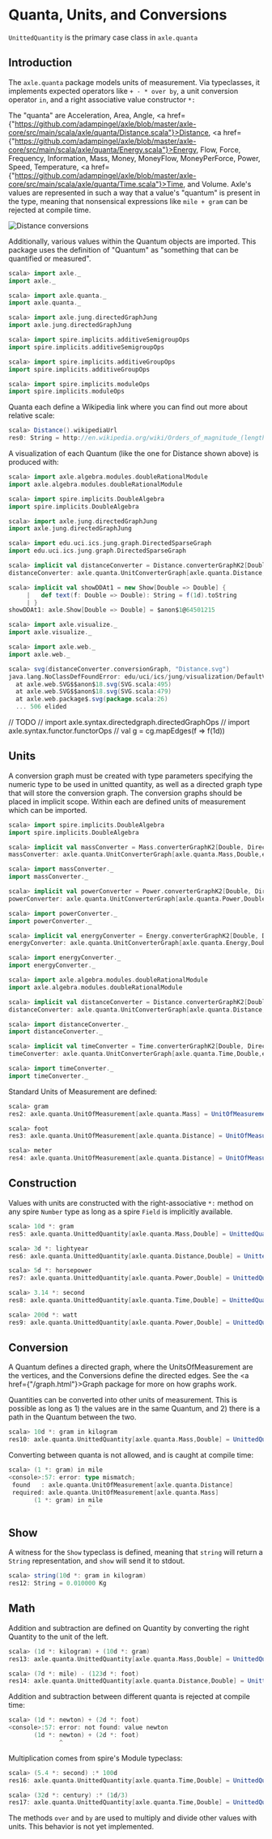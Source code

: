 Quanta, Units, and Conversions
==============================

`UnittedQuantity` is the primary case class in `axle.quanta`

Introduction
------------

The `axle.quanta` package models units of measurement.
Via typeclasses, it implements expected operators like `+ - * over by`,
a unit conversion operator `in`,
and a right associative value constructor `*:`

The "quanta" are
Acceleration, Area, Angle, 
<a href={"https://github.com/adampingel/axle/blob/master/axle-core/src/main/scala/axle/quanta/Distance.scala"}>Distance</a>,
<a href={"https://github.com/adampingel/axle/blob/master/axle-core/src/main/scala/axle/quanta/Energy.scala"}>Energy</a>,
Flow, Force, Frequency, Information, Mass, Money, MoneyFlow, MoneyPerForce, Power, Speed, Temperature,
<a href={"https://github.com/adampingel/axle/blob/master/axle-core/src/main/scala/axle/quanta/Time.scala"}>Time</a>,
and Volume.
Axle's values are represented in such a way that a value's "quantum" is present in the type,
meaning that nonsensical expressions like `mile + gram` can be rejected at compile time.

![Distance conversions](../images/Distance.svg)

Additionally, various values within the Quantum objects are imported.
This package uses the definition of "Quantum" as "something that can
be quantified or measured".

```scala
scala> import axle._
import axle._

scala> import axle.quanta._
import axle.quanta._

scala> import axle.jung.directedGraphJung
import axle.jung.directedGraphJung

scala> import spire.implicits.additiveSemigroupOps
import spire.implicits.additiveSemigroupOps

scala> import spire.implicits.additiveGroupOps
import spire.implicits.additiveGroupOps

scala> import spire.implicits.moduleOps
import spire.implicits.moduleOps
```

Quanta each define a Wikipedia link where you can find out more
about relative scale:

```scala
scala> Distance().wikipediaUrl
res0: String = http://en.wikipedia.org/wiki/Orders_of_magnitude_(length)
```

A visualization of each Quantum (like the one for Distance shown above) is produced with:

```scala
scala> import axle.algebra.modules.doubleRationalModule
import axle.algebra.modules.doubleRationalModule

scala> import spire.implicits.DoubleAlgebra
import spire.implicits.DoubleAlgebra

scala> import axle.jung.directedGraphJung
import axle.jung.directedGraphJung

scala> import edu.uci.ics.jung.graph.DirectedSparseGraph
import edu.uci.ics.jung.graph.DirectedSparseGraph

scala> implicit val distanceConverter = Distance.converterGraphK2[Double, DirectedSparseGraph]
distanceConverter: axle.quanta.UnitConverterGraph[axle.quanta.Distance,Double,edu.uci.ics.jung.graph.DirectedSparseGraph[axle.quanta.UnitOfMeasurement[axle.quanta.Distance],Double => Double]] with axle.quanta.DistanceConverter[Double] = axle.quanta.Distance$$anon$1@3a61fb50

scala> implicit val showDDAt1 = new Show[Double => Double] {
     |   def text(f: Double => Double): String = f(1d).toString
     | }
showDDAt1: axle.Show[Double => Double] = $anon$1@64501215

scala> import axle.visualize._
import axle.visualize._

scala> import axle.web._
import axle.web._

scala> svg(distanceConverter.conversionGraph, "Distance.svg")
java.lang.NoClassDefFoundError: edu/uci/ics/jung/visualization/DefaultVisualizationModel
  at axle.web.SVG$$anon$18.svg(SVG.scala:495)
  at axle.web.SVG$$anon$18.svg(SVG.scala:479)
  at axle.web.package$.svg(package.scala:26)
  ... 506 elided
```

// TODO
// import axle.syntax.directedgraph.directedGraphOps
// import axle.syntax.functor.functorOps
// val g = cg.mapEdges(f => f(1d))

Units
-----

A conversion graph must be created with type parameters specifying the numeric type to
be used in unitted quantity, as well as a directed graph type that will store the conversion
graph.
The conversion graphs should be placed in implicit scope.
Within each are defined units of measurement which can be imported.

```scala
scala> import spire.implicits.DoubleAlgebra
import spire.implicits.DoubleAlgebra

scala> implicit val massConverter = Mass.converterGraphK2[Double, DirectedSparseGraph]
massConverter: axle.quanta.UnitConverterGraph[axle.quanta.Mass,Double,edu.uci.ics.jung.graph.DirectedSparseGraph[axle.quanta.UnitOfMeasurement[axle.quanta.Mass],Double => Double]] with axle.quanta.MassConverter[Double] = axle.quanta.Mass$$anon$1@71d3cd33

scala> import massConverter._
import massConverter._

scala> implicit val powerConverter = Power.converterGraphK2[Double, DirectedSparseGraph]
powerConverter: axle.quanta.UnitConverterGraph[axle.quanta.Power,Double,edu.uci.ics.jung.graph.DirectedSparseGraph[axle.quanta.UnitOfMeasurement[axle.quanta.Power],Double => Double]] with axle.quanta.PowerConverter[Double] = axle.quanta.Power$$anon$1@ea80745

scala> import powerConverter._
import powerConverter._

scala> implicit val energyConverter = Energy.converterGraphK2[Double, DirectedSparseGraph]
energyConverter: axle.quanta.UnitConverterGraph[axle.quanta.Energy,Double,edu.uci.ics.jung.graph.DirectedSparseGraph[axle.quanta.UnitOfMeasurement[axle.quanta.Energy],Double => Double]] with axle.quanta.EnergyConverter[Double] = axle.quanta.Energy$$anon$1@1d3c9cfa

scala> import energyConverter._
import energyConverter._

scala> import axle.algebra.modules.doubleRationalModule
import axle.algebra.modules.doubleRationalModule

scala> implicit val distanceConverter = Distance.converterGraphK2[Double, DirectedSparseGraph]
distanceConverter: axle.quanta.UnitConverterGraph[axle.quanta.Distance,Double,edu.uci.ics.jung.graph.DirectedSparseGraph[axle.quanta.UnitOfMeasurement[axle.quanta.Distance],Double => Double]] with axle.quanta.DistanceConverter[Double] = axle.quanta.Distance$$anon$1@19e7a0d0

scala> import distanceConverter._
import distanceConverter._

scala> implicit val timeConverter = Time.converterGraphK2[Double, DirectedSparseGraph]
timeConverter: axle.quanta.UnitConverterGraph[axle.quanta.Time,Double,edu.uci.ics.jung.graph.DirectedSparseGraph[axle.quanta.UnitOfMeasurement[axle.quanta.Time],Double => Double]] with axle.quanta.TimeConverter[Double] = axle.quanta.Time$$anon$1@51213e4d

scala> import timeConverter._
import timeConverter._
```

Standard Units of Measurement are defined:

```scala
scala> gram
res2: axle.quanta.UnitOfMeasurement[axle.quanta.Mass] = UnitOfMeasurement(gram,g,None)

scala> foot
res3: axle.quanta.UnitOfMeasurement[axle.quanta.Distance] = UnitOfMeasurement(foot,ft,None)

scala> meter
res4: axle.quanta.UnitOfMeasurement[axle.quanta.Distance] = UnitOfMeasurement(meter,m,None)
```

Construction
------------

Values with units are constructed with the right-associative `*:` method on any spire `Number` type
as long as a spire `Field` is implicitly available.

```scala
scala> 10d *: gram
res5: axle.quanta.UnittedQuantity[axle.quanta.Mass,Double] = UnittedQuantity(10.0,UnitOfMeasurement(gram,g,None))

scala> 3d *: lightyear
res6: axle.quanta.UnittedQuantity[axle.quanta.Distance,Double] = UnittedQuantity(3.0,UnitOfMeasurement(lightyear,ly,Some(http://en.wikipedia.org/wiki/Light-year)))

scala> 5d *: horsepower
res7: axle.quanta.UnittedQuantity[axle.quanta.Power,Double] = UnittedQuantity(5.0,UnitOfMeasurement(horsepower,hp,None))

scala> 3.14 *: second
res8: axle.quanta.UnittedQuantity[axle.quanta.Time,Double] = UnittedQuantity(3.14,UnitOfMeasurement(second,s,Some(http://en.wikipedia.org/wiki/Second)))

scala> 200d *: watt
res9: axle.quanta.UnittedQuantity[axle.quanta.Power,Double] = UnittedQuantity(200.0,UnitOfMeasurement(watt,W,None))
```

Conversion
----------

A Quantum defines a directed graph, where the UnitsOfMeasurement
are the vertices, and the Conversions define the directed edges.
See the <a href={"/graph.html"}>Graph</a> package for more on how graphs work.

Quantities can be converted into other units of measurement.
This is possible as long as 1) the values are in the same
Quantum, and 2) there is a path in the Quantum between the two.

```scala
scala> 10d *: gram in kilogram
res10: axle.quanta.UnittedQuantity[axle.quanta.Mass,Double] = UnittedQuantity(0.01,UnitOfMeasurement(kilogram,Kg,None))
```

Converting between quanta is not allowed, and is caught at compile time:

```scala
scala> (1 *: gram) in mile
<console>:57: error: type mismatch;
 found   : axle.quanta.UnitOfMeasurement[axle.quanta.Distance]
 required: axle.quanta.UnitOfMeasurement[axle.quanta.Mass]
       (1 *: gram) in mile
                      ^
```

Show
----

A witness for the `Show` typeclass is defined, meaning that `string` will return
a `String` representation, and `show` will send it to stdout.

```scala
scala> string(10d *: gram in kilogram)
res12: String = 0.010000 Kg
```

Math
----

Addition and subtraction are defined on Quantity by converting the
right Quantity to the unit of the left.

```scala
scala> (1d *: kilogram) + (10d *: gram)
res13: axle.quanta.UnittedQuantity[axle.quanta.Mass,Double] = UnittedQuantity(1010.0,UnitOfMeasurement(gram,g,None))

scala> (7d *: mile) - (123d *: foot)
res14: axle.quanta.UnittedQuantity[axle.quanta.Distance,Double] = UnittedQuantity(36837.0,UnitOfMeasurement(foot,ft,None))
```

Addition and subtraction between different quanta is rejected at compile time:

```scala
scala> (1d *: newton) + (2d *: foot)
<console>:57: error: not found: value newton
       (1d *: newton) + (2d *: foot)
              ^
```

Multiplication comes from spire's Module typeclass:

```scala
scala> (5.4 *: second) :* 100d
res16: axle.quanta.UnittedQuantity[axle.quanta.Time,Double] = UnittedQuantity(540.0,UnitOfMeasurement(second,s,Some(http://en.wikipedia.org/wiki/Second)))

scala> (32d *: century) :* (1d/3)
res17: axle.quanta.UnittedQuantity[axle.quanta.Time,Double] = UnittedQuantity(10.666666666666666,UnitOfMeasurement(century,century,Some(http://en.wikipedia.org/wiki/Century)))
```

The methods `over` and `by` are used to multiply and divide other values with units.
This behavior is not yet implemented.
